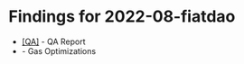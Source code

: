 # Findings for 2022-08-fiatdao 

- [[QA]]([QA]-1338054134/README.md) - QA Report
- [](-1338052833/README.md) - Gas Optimizations
